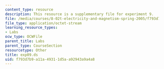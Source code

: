 ```yaml
---
content_type: resource
description: This resource is a supplementary file for experiment 9.
file: /media/courses/8-02t-electricity-and-magnetism-spring-2005/f793d7b9a11a49311d5aa92943a9a4a8_exp09.ds
file_type: application/octet-stream
learning_resource_types:
- Labs
ocw_type: OCWFile
parent_title: Labs
parent_type: CourseSection
resourcetype: Other
title: exp09.ds
uid: f793d7b9-a11a-4931-1d5a-a92943a9a4a8
---
```

